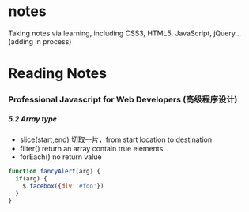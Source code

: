 # notes
Taking notes via learning, including CSS3, HTML5, JavaScript, jQuery...(adding in process)

# Reading Notes
### Professional Javascript for Web Developers (高级程序设计)

##### 5.2 Array type
* slice(start,end)  切取一片，from start location to destination
* filter() return an array contain true elements
* forEach() no return value

```javascript
function fancyAlert(arg) {
  if(arg) {
    $.facebox({div:'#foo'})
  }
}
```
